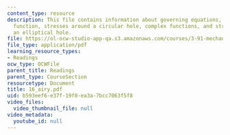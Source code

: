 ```yaml
---
content_type: resource
description: This file contains information about governing equations, the airy stress
  function, stresses around a circular hole, complex functions, and stresses around
  an elliptical hole.
file: https://ol-ocw-studio-app-qa.s3.amazonaws.com/courses/3-91-mechanical-behavior-of-plastics-spring-2007/b593eef6e37f19f0ea3a7bcc7063f5f8_16_airy.pdf
file_type: application/pdf
learning_resource_types:
- Readings
ocw_type: OCWFile
parent_title: Readings
parent_type: CourseSection
resourcetype: Document
title: 16_airy.pdf
uid: b593eef6-e37f-19f0-ea3a-7bcc7063f5f8
video_files:
  video_thumbnail_file: null
video_metadata:
  youtube_id: null
---
```

